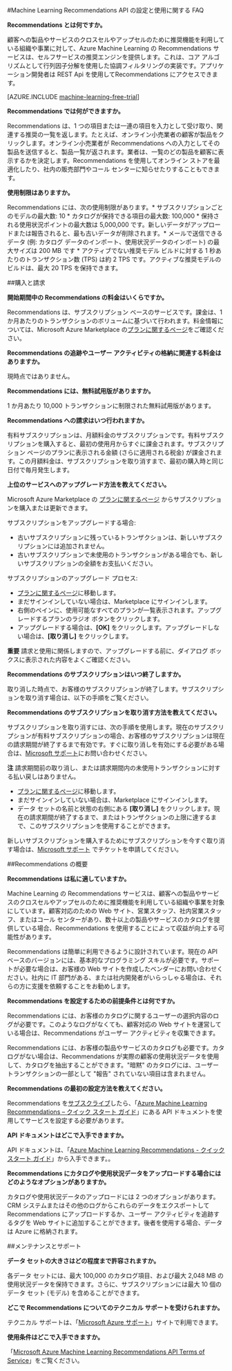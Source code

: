<properties 
	pageTitle="Machine Learning Recommendations API の設定と使用 | Microsoft Azure" 
	description="Azure Machine Learning で作成された Microsoft Recommendations API の FAQ" 
	services="machine-learning" 
	documentationCenter="" 
	authors="jaymathe" 
	manager="paulettm" 
	editor="cgronlun"/>

<tags 
	ms.service="machine-learning" 
	ms.workload="data-services" 
	ms.tgt_pltfrm="na" 
	ms.devlang="na" 
	ms.topic="article" 
	ms.date="09/01/2015" 
	ms.author="luisca"/>

#Machine Learning Recommendations API の設定と使用に関する FAQ


**Recommendations とは何ですか。**

顧客への製品やサービスのクロスセルやアップセルのために推奨機能を利用している組織や事業に対して、Azure Machine Learning の Recommendations サービスは、セルフサービスの推奨エンジンを提供します。これは、コア アルゴリズムとして行列因子分解を使用した協調フィルタリングの実装です。アプリケーション開発者は REST Api を使用してRecommendations にアクセスできます。

[AZURE.INCLUDE [machine-learning-free-trial](../../includes/machine-learning-free-trial.md)]

**Recommendations では何ができますか。**

Recommendations は、1 つの項目または一連の項目を入力として受け取り、関連する推奨の一覧を返します。たとえば、オンライン小売業者の顧客が製品をクリックします。オンライン小売業者が Recommendations への入力としてその製品を送信すると、製品一覧が返されます。業者は、一覧のどの製品を顧客に表示するかを決定します。Recommendations を使用してオンライン ストアを最適化したり、社内の販売部門やコール センターに知らせたりすることもできます。

**使用制限はありますか。**

Recommendations には、次の使用制限があります。* サブスクリプションごとのモデルの最大数: 10 * カタログが保持できる項目の最大数: 100,000 * 保持される使用状況ポイントの最大数は 5,000,000 です。新しいデータがアップロードまたは報告されると、最も古いデータが削除されます。* メールで送信できるデータ (例: カタログ データのインポート、使用状況データのインポート) の最大サイズは 200 MB です * アクティブでない推奨モデル ビルドに対する 1 秒あたりのトランザクション数 (TPS) は約 2 TPS です。アクティブな推奨モデルのビルドは、最大 20 TPS を保持できます。

##購入と請求 


**開始期間中の Recommendations の料金はいくらですか。**

Recommendations は、サブスクリプション ベースのサービスです。課金は、1 か月あたりのトランザクションのボリュームに基づいて行われます。料金情報については、Microsoft Azure Marketplace の[プランに関するページ](https://datamarket.azure.com/dataset/amla/recommendations)をご確認ください。

**Recommendations の追跡やユーザー アクティビティの格納に関連する料金はありますか。**

現時点ではありません。

**Recommendations には、無料試用版がありますか。**

1 か月あたり 10,000 トランザクションに制限された無料試用版があります。

**Recommendations への請求はいつ行われますか。**

有料サブスクリプションは、月額料金のサブスクリプションです。有料サブスクリプションを購入すると、最初の使用月からすぐに課金されます。サブスクリプション ページのプランに表示される金額 (さらに適用される税金) が課金されます。この月額料金は、サブスクリプションを取り消すまで、最初の購入時と同じ日付で毎月発生します。

**上位のサービスへのアップグレード方法を教えてください。**

Microsoft Azure Marketplace の [プランに関するページ](https://datamarket.azure.com/dataset/amla/recommendations) からサブスクリプションを購入または更新できます。

サブスクリプションをアップグレードする場合:

* 古いサブスクリプションに残っているトランザクションは、新しいサブスクリプションには追加されません。 
* 古いサブスクリプションで未使用のトランザクションがある場合でも、新しいサブスクリプションの全額をお支払いください。

サブスクリプションのアップグレード プロセス:

* [プランに関するページ](https://datamarket.azure.com/dataset/amla/recommendations)に移動します。
* まだサインインしていない場合は、Marketplace にサインインします。
* 右側のペインに、使用可能なすべてのプランが一覧表示されます。アップグレードするプランのラジオ ボタンをクリックします。
* アップグレードする場合は、**[OK]** をクリックします。アップグレードしない場合は、**[取り消し]** をクリックします。

**重要** 請求と使用に関係しますので、アップグレードする前に、ダイアログ ボックスに表示された内容をよくご確認ください。

**Recommendations のサブスクリプションはいつ終了しますか。**

取り消した時点で、お客様のサブスクリプションが終了します。サブスクリプションを取り消す場合は、以下の手順をご覧ください。

**Recommendations のサブスクリプションを取り消す方法を教えてください。**

サブスクリプションを取り消すには、次の手順を使用します。現在のサブスクリプションが有料サブスクリプションの場合、お客様のサブスクリプションは現在の請求期間が終了するまで有効です。すぐに取り消しを有効にする必要がある場合は、[Microsoft サポート](https://support.microsoft.com/oas/default.aspx?gprid=17024&st=1&wfxredirect=1&sd=gn)にお問い合わせください。

**注** 請求期間前の取り消し、または請求期間内の未使用トランザクションに対する払い戻しはありません。

* [プランに関するページ](https://datamarket.azure.com/dataset/amla/recommendations)に移動します。
* まだサインインしていない場合は、Marketplace にサインインします。
* データ セットの名前と状態の右側にある **[取り消し]** をクリックします。現在の請求期間が終了するまで、またはトランザクションの上限に達するまで、このサブスクリプションを使用することができます。

新しいサブスクリプションを購入するためにサブスクリプションを今すぐ取り消す場合は、[Microsoft サポート](https://support.microsoft.com/oas/default.aspx?gprid=17024&st=1&wfxredirect=1&sd=gn) でチケットを申請してください。

##Recommendations の概要

**Recommendations は私に適していますか。**

Machine Learning の Recommendations サービスは、顧客への製品やサービスのクロスセルやアップセルのために推奨機能を利用している組織や事業を対象にしています。顧客対応のための Web サイト、営業スタッフ、社内営業スタッフ、またはコール センターがあり、数十以上の製品やサービスのカタログを提供している場合、Recommendations を使用することによって収益が向上する可能性があります。

Recommendations は簡単に利用できるように設計されています。現在の API ベースのバージョンには、基本的なプログラミング スキルが必要です。サポートが必要な場合は、お客様の Web サイトを作成したベンダーにお問い合わせください。社内に IT 部門がある、または社内開発者がいらっしゃる場合は、それらの方に支援を依頼することをお勧めします。

**Recommendations を設定するための前提条件とは何ですか。**

Recommendations には、お客様のカタログに関するユーザーの選択内容のログが必要です。このようなログがなくても、顧客対応の Web サイトを運営している場合は、Recommendations がユーザー アクティビティを収集できます。

Recommendations には、お客様の製品やサービスのカタログも必要です。カタログがない場合は、Recommendations が実際の顧客の使用状況データを使用して、カタログを抽出することができます。"暗黙" のカタログには、ユーザー トランザクションの一部として "報告" されていない項目は含まれません。

**Recommendations の最初の設定方法を教えてください。**

Recommendations を[サブスクライブ](https://datamarket.azure.com/dataset/amla/recommendations)したら、「[Azure Machine Learning Recommendations – クイック スタート ガイド](machine-learning-recommendation-api-quick-start-guide.md)」にある API ドキュメントを使用してサービスを設定する必要があります。

**API ドキュメントはどこで入手できますか。**

API ドキュメントは、「[Azure Machine Learning Recommendations - クイック スタート ガイド](machine-learning-recommendation-api-quick-start-guide.md)」から入手できます。。

**Recommendations にカタログや使用状況データをアップロードする場合にはどのようなオプションがありますか。**

カタログや使用状況データのアップロードには 2 つのオプションがあります。CRM システムまたはその他のログからこれらのデータをエクスポートして Recommendations にアップロードするか、ユーザー アクティビティを追跡するタグを Web サイトに追加することができます。後者を使用する場合、データは Azure に格納されます。

##メンテナンスとサポート

**データ セットの大きさはどの程度まで許容されますか。**

各データ セットには、最大 100,000 のカタログ項目、および最大 2,048 MB の使用状況データを保持できます。さらに、サブスクリプションには最大 10 個のデータ セット (モデル) を含めることができます。

**どこで Recommendations についてのテクニカル サポートを受けられますか。**

テクニカル サポートは、「[Microsoft Azure サポート](https://social.msdn.microsoft.com/forums/azure/home?forum=MachineLearning)」サイトで利用できます。

**使用条件はどこで入手できますか。**

「[Microsoft Azure Machine Learning Recommendations API Terms of Service](https://datamarket.azure.com/dataset/amla/recommendations#terms)」をご覧ください。



 

<!---HONumber=Oct15_HO3-->